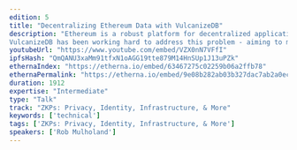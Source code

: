 ```yaml
---
edition: 5
title: "Decentralizing Ethereum Data with VulcanizeDB"
description: "Ethereum is a robust platform for decentralized applications, but the same data structures and encodings that make it effective and trustless also complicate data accessibility and usability. How do you know token balances were updated correctly after you sent your transaction? Is an address authorized to seize your assets? How have system parameters changed over time? To answer these questions, we’ve traditionally depended on centralized APIs and block explorers to capture and serve historical data in a performant way. But what if those services shut down or returned modified results? 
VulcanizeDB has been working hard to address this problem - aiming to make it easier for anyone to set up, maintain, and query their own data directly. The good news: it is possible to keep track of the historical state of smart contracts without storing petabytes of data! The tricky part: you need to be intentional about how you track information, and you need to aggregate data from disparate sources to provide a holistic view. This workshop will provide a demo and hands-on experience walking through how VulcanizeDB simplifies the process of developing and interacting with smart contracts while keeping our applications and data independent of centralized third parties."
youtubeUrl: "https://www.youtube.com/embed/VZX0nN7VFfI"
ipfsHash: "QmQANU3xaMm91tfxN1oAGG19tte879M14HnSUp1J13uPZk"
ethernaIndex: "https://etherna.io/embed/63467275c02259b06a2ffb78"
ethernaPermalink: "https://etherna.io/embed/9e08b282ab03b327dac7ab2a0ecf0b940c015bcb2c0f534ad642b65a5dddb10b"
duration: 1912
expertise: "Intermediate"
type: "Talk"
track: "ZKPs: Privacy, Identity, Infrastructure, & More"
keywords: ['technical']
tags: ['ZKPs: Privacy, Identity, Infrastructure, & More']
speakers: ['Rob Mulholand']
---
```

